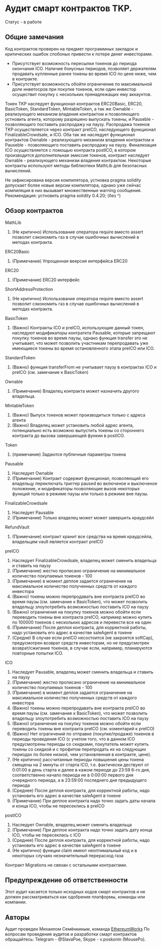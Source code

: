 # Аудит смарт контрактов TKP.

Статус - в работе

## Общие замечания

Код контрактов проверен на предмет программных закладок и критических ошибок спобоных привести к потере денег инвесторами.

* Присутствует возможность пересылки токенов до периода окончания ICO. Наличие бонусных периодов, позволяет держателям продавать купленные ранее токены во время ICO по цене ниже, чем в контракте.
* Присутствует возможность обойти ограничение по максимальной доле инветосров при покупке токенов, если один инвестор осуществит покупку с нескольких пренадлежащих ему аккаунтов.

Токен TKP наследует функционал контрактов ERC20Basic, ERC20, BasicToken, StandardToken, MintableToken, а так же Ownable - реализующего механизм владения контрактом и позволяющего устновить агента, которому разрешено выпускать токены, и Pauseble - позволяющиго поставить распродажу на паузу.
Распродажа токенов TKP осуществляется через контракт preICO, наследующего функционал FinalizableCrowdsale, и ICO. Оба так же наследует функционал контрактов Ownable - реализующего механизм владения контрактом и Pauseble - позволяющиго поставить распродажу на паузу.
Финализация ICO осуществляется с помощью контракта postICO, в котором производится дополнительная эмиссия токенов, контракт наследует Ownable - реализующего механизм владения контрактом.
Некоторые контракты используют методы библиотеки MathLib для безопасных вычислений.

Не зафиксирована версия компилятора, устновка pragma solidity допускает более новые версии компилятора, однако уже сейчас компиляция в них вызывает множественные warning сообщения.
Рекомендация: устновить pragma solidity 0.4.20;  (без ^)

## Обзор контрактов

MathLib

1) (Не критично) Использование оператора require вместо assert позволит сэкономить газ в случае ошибочных вычислений в методах контракта.

ERC20Basic

1) (Примечание) Упрощенная веерсия интерфейса ERC20

ERC20

1) (Примечание) ERC20 интерфейс

ShortAddressProtection

1) (Не критично) Использование оператора require вместо assert позволит сэкономить газ в случае ошибочных вычислений в методах контракта.

BasicToken

1) (Важно) Контракты ICO и preICO, использующие данный токен, наследуют модификаторы контраткта Pausable, которые запрещают покупку токенов во время паузы, однако функция transfer это не учитывает, что может позволить участникам перепродавать уже имеющиеся токены во время остановленного этапа preICO или ICO.   

StandardToken

1) (Важно) функция transferFrom не учитывает паузу в контрактах ICO и preICO (см. замечание к BasicToken)   

Ownable

1) (Примечание) Владелец контракта может назначить другого владельца.

MintableToken

1) (Важно) Выпуск токенов может производиться только с адреса агента
2) (Важно) Владелец может установить любой адрес агента, потенциально есть возможно выпустить токены со стороннего контракта до вызова завершающей функии в postICO.    

Token

1) (примечание) Задаются публичные параметры токена

Pausable

1) Наследует Ownable
2) (Примечание) Контракт содержит функционал, позволяющий его владельцу переключать триггер paused во включеное и выключеное положение, и модификаторы позволяющие вызов некоторых функций только в режиме паузы или только в режиме вне паузы.

FinalizableCrowdsale

1) Наследует Pausable
2) (Примечание) Только владелец может может завершить краудсейл

RefundVault

1) (Примечание) контракт хранит все средства на время краудсейла, владельцем vault является контракт preICO

preICO

1) Наследует FinalizableCrowdsale, владелец может сменить владельца и ставить на паузу
2) (Примечание) жестко прописано ограничение на минимальное количество покупаемых токенов - 100
3) (Примечание) в момент деплоя задается ограничение на максимальное количество полученных средств от каждого инвестора
4) (Важно) токены можно перепродавать вне контракта preICO во время паузы (см. замечание к BasicToken), что может позволить владельцу злоупотребить возможностью поставить ICO на паузу
5) (Важно) ограничения на покупку токенов можно обойти если переводить токены вне контракта preICO, например можно купить по 100000 токенов с нескольких адресов и перевести все на один 
6) (Примечание) После деплоя контракта, для корректной работы, надо установить его адрес в качестве saleAgent в токене
7) (Средне) В случае если preICO несостоится (не закроется softCap), предусмотрен возврат средств инвесторам, но не предусмотрен возврат/сжигание токенов, в случае если, например, планируются повторные попытки ICO.

ICO

1) Наследует Pausable, владелец может сменить владельца и ставить на паузу
2) (Примечание) жестко прописано ограничение на минимальное количество покупаемых токенов - 100
3) (Примечание) в момент деплоя задается ограничение на максимальное количество полученных средств от каждого инвестора
4) (Важно) токены можно перепродавать вне контракта preICO во время паузы (см. замечание к BasicToken), что может позволить владельцу злоупотребить возможностью поставить ICO на паузу
5) (Важно) ограничения на покупку токенов можно обойти если переводить токены вне контракта preICO (см. коментарий к preICO)
6) (Важно) Нет ограгичений по отправке (покупке/продаже) токенов в периоды проведения ICO (с учетом того, что в данном ICO предусмотрены периоды со скидками, покупатель может купить токены со скидкой и с профитом перепродать их на следующих периодах по более низкой, чем установленная в контракте, цене).
7) (Не критично) рассчитанные периоды повышения цены токена смещены на 2 минуты от старта ICO, т.е. фактически дествуют от 0:01:00 в день старта и далее в кажом периоде до 23:59 6-го дня, соответственно начало периода не в 0:00:00 первого дня очередного периода, а в 23:59:00 последнего дня предыдущего периода 
8) (Среднее) После деплоя контракта, для корректной работы, надо установить его адрес в качестве saleAgent в токене
9) (Примечание) При деплое контракта надо точно задать даты начала и конца ICO, чтобы не пересеклись в preICO

postICO

1) Наследует Ownable, владелец может сменить владельца
2) (Примечание) При деплое контракта надо точно задать дату конца ICO, чтобы не пересеклась c ICO
3) (Среднее) После деплоя контракта, для корректной работы, надо установить его адрес в качестве saleAgent в токене
4) (Не критично) функции claim имеют неоптимальный код и в некоторых случаях незначительный перерасход газа 

Контракт Migrations не связан с остальными контрактами.

## Предупреждение об ответственности

Этот аудит касается только исходных кодов смарт контрактов и не должен рассматриваться как одобрение платформы, команды или компании.

## Авторы

Аудит проведен Михаилом Семёнкиным, команда [EthereumWorks](https://github.com/EthereumWorks)
По вопросам проведения аудитов и разработки смарт контрактов обращайтесь: Telegram - @SlavaPoe, Skype - v.poskonin (MousePo).